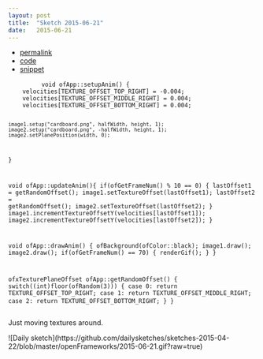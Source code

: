 ```yaml
---
layout: post
title:  "Sketch 2015-06-21"
date:   2015-06-21
---
```

<div class="code">
    <ul>
		<li><a href="{% post_url 2015-06-21-sketch %}">permalink</a></li>
		<li><a href="https://github.com/dailysketches/dailySketches/tree/master/sketches/2015-06-21">code</a></li>
		<li><a href="#" class="snippet-button">snippet</a></li>
	</ul>
    <pre class="snippet">
        <code class="cpp">void ofApp::setupAnim() {
    velocities[TEXTURE_OFFSET_TOP_RIGHT] = -0.004;
    velocities[TEXTURE_OFFSET_MIDDLE_RIGHT] = 0.004;
    velocities[TEXTURE_OFFSET_BOTTOM_RIGHT] = 0.004;
    
    image1.setup("cardboard.png", halfWidth, height, 1);
    image2.setup("cardboard.png", -halfWidth, height, 1);
    image2.setPlanePosition(width, 0);
}

void ofApp::updateAnim(){
    if(ofGetFrameNum() % 10 == 0) {
        lastOffset1 = getRandomOffset();
        image1.setTextureOffset(lastOffset1);
        lastOffset2 = getRandomOffset();
        image2.setTextureOffset(lastOffset2);
    }
    image1.incrementTextureOffsetY(velocities[lastOffset1]);
    image2.incrementTextureOffsetY(velocities[lastOffset2]);
}

void ofApp::drawAnim() {
    ofBackground(ofColor::black);
    image1.draw();
    image2.draw();
    if(ofGetFrameNum() == 70) {
        renderGif();
    }
}

ofxTexturePlaneOffset ofApp::getRandomOffset() {
    switch((int)floor(ofRandom(3))) {
        case 0:
            return TEXTURE_OFFSET_TOP_RIGHT;
        case 1:
            return TEXTURE_OFFSET_MIDDLE_RIGHT;
        case 2:
            return TEXTURE_OFFSET_BOTTOM_RIGHT;
    }
}</code>
    </pre>
</div>
<p class="description">Just moving textures around.</p>
![Daily sketch](https://github.com/dailysketches/sketches-2015-04-22/blob/master/openFrameworks/2015-06-21.gif?raw=true)
